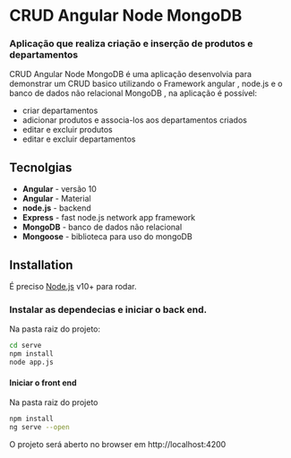 # CRUD Angular Node MongoDB
### Aplicação que realiza criação e inserção de produtos e departamentos





CRUD Angular Node MongoDB é uma aplicação desenvolvia para demonstrar um CRUD basico utilizando o Framework angular , node.js e o banco de dados não relacional MongoDB , na aplicação é possível:

- criar departamentos
- adicionar produtos e associa-los aos departamentos criados
- editar e excluir produtos
- editar e excluir departamentos





## Tecnolgias


- __Angular__ - versão 10
- __Angular__ -  Material
- __node.js__ - backend
- __Express__ - fast node.js network app framework
- __MongoDB__ - banco de dados não relacional
- __Mongoose__ - biblioteca para uso do mongoDB



## Installation

É preciso [Node.js](https://nodejs.org/) v10+ para rodar.

### Instalar as dependecias e iniciar o back end.
 Na pasta raiz do projeto:

```sh
cd serve
npm install
node app.js
```

####  Iniciar o front end
Na pasta raiz do projeto
```sh
npm install 
ng serve --open
```

 O projeto será aberto no browser em http://localhost:4200









